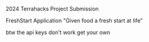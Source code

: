 2024 Terrahacks Project Submission

FreshStart Application
"Given food a fresh start at life"

btw the api keys don't work get your own

